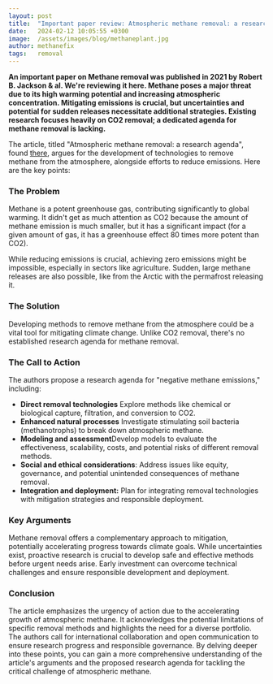```yaml
---
layout: post
title:  "Important paper review: Atmospheric methane removal: a research agenda"
date:   2024-02-12 10:05:55 +0300
image:  /assets/images/blog/methaneplant.jpg
author: methanefix
tags:   removal
---
```


**An important paper on Methane removal was published in 2021 by Robert B. Jackson & al. We're reviewing it here. Methane poses a major threat due to its high warming potential and increasing atmospheric concentration. Mitigating emissions is crucial, but uncertainties and potential for sudden releases necessitate additional strategies. Existing research focuses heavily on CO2 removal; a dedicated agenda for methane removal is lacking.**

The article, titled "Atmospheric methane removal: a research agenda", found [there](https://royalsocietypublishing.org/doi/10.1098/rsta.2020.0454), argues for the development of technologies to remove methane from the atmosphere, alongside efforts to reduce emissions. Here are the key points:

### The Problem

Methane is a potent greenhouse gas, contributing significantly to global warming. It didn't get as much attention as CO2 because the amount of methane emission is much smaller, but it has a significant impact (for a given amount of gas, it has a greenhouse effect 80 times more potent than CO2).

While reducing emissions is crucial, achieving zero emissions might be impossible, especially in sectors like agriculture.
Sudden, large methane releases are also possible, like from the Arctic with the permafrost releasing it.

### The Solution

Developing methods to remove methane from the atmosphere could be a vital tool for mitigating climate change.
Unlike CO2 removal, there's no established research agenda for methane removal.

### The Call to Action

The authors propose a research agenda for "negative methane emissions," including:
- **Direct removal technologies** Explore methods like chemical or biological capture, filtration, and conversion to CO2.
- **Enhanced natural processes** Investigate stimulating soil bacteria (methanotrophs) to break down atmospheric methane.
- **Modeling and assessment**Develop models to evaluate the effectiveness, scalability, costs, and potential risks of different removal methods.
- **Social and ethical considerations**: Address issues like equity, governance, and potential unintended consequences of methane removal.
- **Integration and deployment:** Plan for integrating removal technologies with mitigation strategies and responsible deployment.

### Key Arguments

Methane removal offers a complementary approach to mitigation, potentially accelerating progress towards climate goals.
While uncertainties exist, proactive research is crucial to develop safe and effective methods before urgent needs arise.
Early investment can overcome technical challenges and ensure responsible development and deployment.

### Conclusion

The article emphasizes the urgency of action due to the accelerating growth of atmospheric methane.
It acknowledges the potential limitations of specific removal methods and highlights the need for a diverse portfolio.
The authors call for international collaboration and open communication to ensure research progress and responsible governance.
By delving deeper into these points, you can gain a more comprehensive understanding of the article's arguments and the proposed research agenda for tackling the critical challenge of atmospheric methane.
